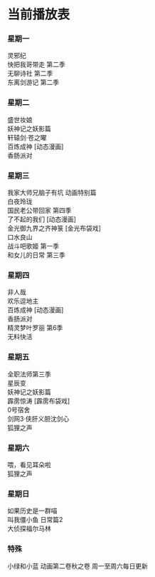 # 当前播放表

### 星期一
灵邪纪  
快把我哥带走 第二季  
无聊诗社 第二季  
东离剑游记 第二季  

### 星期二
盛世妆娘  
妖神记之妖影篇  
轩辕剑·苍之曜  
百炼成神  [动态漫画]  
香肠派对  

### 星期三
我家大师兄脑子有坑 动画特别篇  
白夜玲珑  
国民老公带回家 第四季  
了不起的我们  [动态漫画]  
金光御九界之齐神箓  [金光布袋戏]  
口水良山  
战斗吧歌姬 第一季  
和女儿的日常 第三季  

### 星期四
非人哉  
欢乐逗地主  
百炼成神  [动态漫画]  
香肠派对  
精灵梦叶罗丽 第6季  
无料快活  
### 星期五  
全职法师第三季  
星辰变  
妖神记之妖影篇  
霹雳惊涛  [霹雳布袋戏]  
0号宿舍  
剑网3·侠肝义胆沈剑心  
狐狸之声  
### 星期六  
喂，看见耳朵啦  
狐狸之声  

### 星期日  

如果历史是一群喵  
叫我僵小鱼 日常篇2  
大侦探福尔马林  


### 特殊 
小绿和小蓝 动画第二卷秋之卷  周一至周六每日更新  

